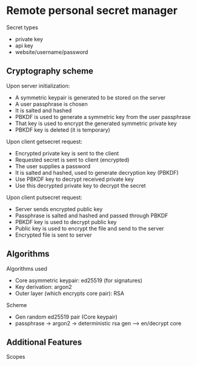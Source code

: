 # Remote personal secret manager

Secret types
 * private key
 * api key
 * website/username/password

## Cryptography scheme

Upon server initialization:
 * A symmetric keypair is generated to be stored on the server
 * A user passphrase is chosen
 * It is salted and hashed
 * PBKDF is used to generate a symmetric key from the user passphrase
 * That key is used to encrypt the generated symmetric private key
 * PBKDF key is deleted (it is temporary)

Upon client getsecret request:
 * Encrypted private key is sent to the client
 * Requested secret is sent to client (encrypted)
 * The user supplies a password
 * It is salted and hashed, used to generate decryption key (PBKDF)
 * Use PBKDF key to decrypt received private key
 * Use this decrypted private key to decrypt the secret

Upon client putsecret request:
 * Server sends encrypted public key
 * Passphrase is salted and hashed and passed through PBKDF
 * PBKDF key is used to decrypt public key
 * Public key is used to encrypt the file and send to the server
 * Encrypted file is sent to server

## Algorithms
Algorithms used
 * Core asymmetric keypair: ed25519 (for signatures)
 * Key derivation: argon2
 * Outer layer (which encrypts core pair): RSA

Scheme
 * Gen random ed25519 pair (Core keypair)
 * passphrase -> argon2 -> deterministic rsa gen --> en/decrypt core

## Additional Features
Scopes
